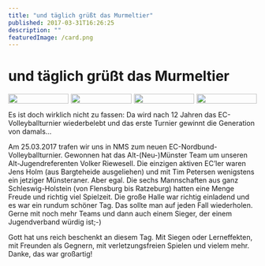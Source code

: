 ```yaml
---
title: "und täglich grüßt das Murmeltier"
published: 2017-03-31T16:26:25
description: ""
featuredImage: /card.png
---
```


# und täglich grüßt das Murmeltier

<div style="display: grid; grid-template-columns: repeat(4, 1fr); grid-gap: 5px;">
<img src="/old/DSC_3790.jpg" alt width="100%">
<img src="/old/Volker-Riewesell-01.jpg" alt width="100%">
<img src="/old/Volker-Riewesell-02.jpg" alt width="100%">
<img src="/old/Sieger-Alt-Neumünster.jpg" alt width="100%">
</div>

Es ist doch wirklich nicht zu fassen: Da wird nach 12 Jahren das EC-Volleyballturnier wiederbelebt und das erste Turnier gewinnt die Generation von damals&#8230;

Am 25.03.2017 trafen wir uns in NMS zum neuen EC-Nordbund-Volleyballturnier. Gewonnen hat das Alt-(Neu-)Münster Team um unseren Alt-Jugendreferenten Volker Riewesell. Die einzigen aktiven EC&#8217;ler waren Jens Holm (aus Bargteheide ausgeliehen) und mit Tim Petersen wenigstens ein jetziger Münsteraner. Aber egal. Die sechs Mannschaften aus ganz Schleswig-Holstein (von Flensburg bis Ratzeburg) hatten eine Menge Freude und richtig viel Spielzeit. Die große Halle war richtig einladend und es war ein rundum schöner Tag. Das sollte man auf jeden Fall wiederholen. Gerne mit noch mehr Teams und dann auch einem Sieger, der einem Jugendverband würdig ist;-)

Gott hat uns reich beschenkt an diesem Tag. Mit Siegen oder Lerneffekten, mit Freunden als Gegnern, mit verletzungsfreien Spielen und vielem mehr. Danke, das war großartig!